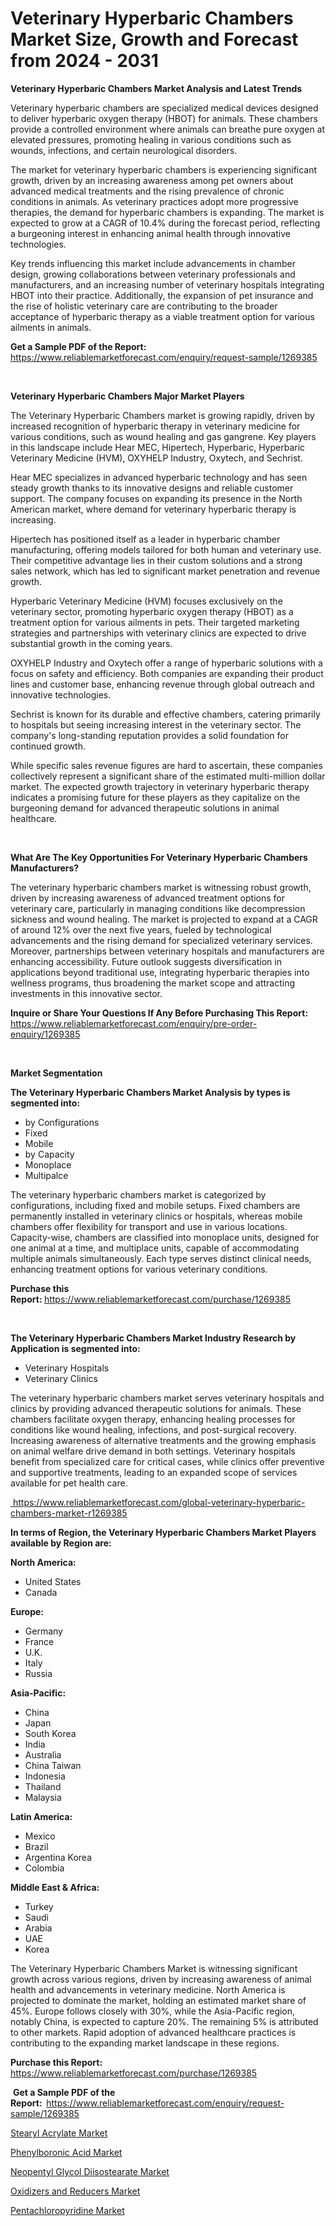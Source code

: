 <p><h1>Veterinary Hyperbaric Chambers Market Size, Growth and Forecast from 2024 - 2031</h1></p><p><strong>Veterinary Hyperbaric Chambers Market Analysis and Latest Trends</strong></p>
<p><p>Veterinary hyperbaric chambers are specialized medical devices designed to deliver hyperbaric oxygen therapy (HBOT) for animals. These chambers provide a controlled environment where animals can breathe pure oxygen at elevated pressures, promoting healing in various conditions such as wounds, infections, and certain neurological disorders. </p><p>The market for veterinary hyperbaric chambers is experiencing significant growth, driven by an increasing awareness among pet owners about advanced medical treatments and the rising prevalence of chronic conditions in animals. As veterinary practices adopt more progressive therapies, the demand for hyperbaric chambers is expanding. The market is expected to grow at a CAGR of 10.4% during the forecast period, reflecting a burgeoning interest in enhancing animal health through innovative technologies.</p><p>Key trends influencing this market include advancements in chamber design, growing collaborations between veterinary professionals and manufacturers, and an increasing number of veterinary hospitals integrating HBOT into their practice. Additionally, the expansion of pet insurance and the rise of holistic veterinary care are contributing to the broader acceptance of hyperbaric therapy as a viable treatment option for various ailments in animals.</p></p>
<p><strong>Get a Sample PDF of the Report:&nbsp;</strong> <a href="https://www.reliablemarketforecast.com/enquiry/request-sample/1269385?utm_campaign=1134&utm_medium=2&utm_source=Github&utm_content=ia&utm_term=11122024&utm_id=veterinary-hyperbaric-chambers">https://www.reliablemarketforecast.com/enquiry/request-sample/1269385</a></p>
<p>&nbsp;</p>
<p><strong>Veterinary Hyperbaric Chambers Major Market Players</strong></p>
<p><p>The Veterinary Hyperbaric Chambers market is growing rapidly, driven by increased recognition of hyperbaric therapy in veterinary medicine for various conditions, such as wound healing and gas gangrene. Key players in this landscape include Hear MEC, Hipertech, Hyperbaric, Hyperbaric Veterinary Medicine (HVM), OXYHELP Industry, Oxytech, and Sechrist.</p><p>Hear MEC specializes in advanced hyperbaric technology and has seen steady growth thanks to its innovative designs and reliable customer support. The company focuses on expanding its presence in the North American market, where demand for veterinary hyperbaric therapy is increasing.</p><p>Hipertech has positioned itself as a leader in hyperbaric chamber manufacturing, offering models tailored for both human and veterinary use. Their competitive advantage lies in their custom solutions and a strong sales network, which has led to significant market penetration and revenue growth.</p><p>Hyperbaric Veterinary Medicine (HVM) focuses exclusively on the veterinary sector, promoting hyperbaric oxygen therapy (HBOT) as a treatment option for various ailments in pets. Their targeted marketing strategies and partnerships with veterinary clinics are expected to drive substantial growth in the coming years.</p><p>OXYHELP Industry and Oxytech offer a range of hyperbaric solutions with a focus on safety and efficiency. Both companies are expanding their product lines and customer base, enhancing revenue through global outreach and innovative technologies.</p><p>Sechrist is known for its durable and effective chambers, catering primarily to hospitals but seeing increasing interest in the veterinary sector. The company's long-standing reputation provides a solid foundation for continued growth.</p><p>While specific sales revenue figures are hard to ascertain, these companies collectively represent a significant share of the estimated multi-million dollar market. The expected growth trajectory in veterinary hyperbaric therapy indicates a promising future for these players as they capitalize on the burgeoning demand for advanced therapeutic solutions in animal healthcare.</p></p>
<p>&nbsp;</p>
<p><strong>What Are The Key Opportunities For Veterinary Hyperbaric Chambers Manufacturers?</strong></p>
<p><p>The veterinary hyperbaric chambers market is witnessing robust growth, driven by increasing awareness of advanced treatment options for veterinary care, particularly in managing conditions like decompression sickness and wound healing. The market is projected to expand at a CAGR of around 12% over the next five years, fueled by technological advancements and the rising demand for specialized veterinary services. Moreover, partnerships between veterinary hospitals and manufacturers are enhancing accessibility. Future outlook suggests diversification in applications beyond traditional use, integrating hyperbaric therapies into wellness programs, thus broadening the market scope and attracting investments in this innovative sector.</p></p>
<p><strong>Inquire or Share Your Questions If Any Before Purchasing This Report:</strong> <a href="https://www.reliablemarketforecast.com/enquiry/pre-order-enquiry/1269385?utm_campaign=1134&utm_medium=2&utm_source=Github&utm_content=ia&utm_term=11122024&utm_id=veterinary-hyperbaric-chambers">https://www.reliablemarketforecast.com/enquiry/pre-order-enquiry/1269385</a></p>
<p>&nbsp;</p>
<p><strong>Market Segmentation</strong></p>
<p><strong>The Veterinary Hyperbaric Chambers Market Analysis by types is segmented into:</strong></p>
<p><ul><li>by Configurations</li><li>Fixed</li><li>Mobile</li><li>by Capacity</li><li>Monoplace</li><li>Multipalce</li></ul></p>
<p><p>The veterinary hyperbaric chambers market is categorized by configurations, including fixed and mobile setups. Fixed chambers are permanently installed in veterinary clinics or hospitals, whereas mobile chambers offer flexibility for transport and use in various locations. Capacity-wise, chambers are classified into monoplace units, designed for one animal at a time, and multiplace units, capable of accommodating multiple animals simultaneously. Each type serves distinct clinical needs, enhancing treatment options for various veterinary conditions.</p></p>
<p><strong>Purchase this Report:&nbsp;</strong><a href="https://www.reliablemarketforecast.com/purchase/1269385?utm_campaign=1134&utm_medium=2&utm_source=Github&utm_content=ia&utm_term=11122024&utm_id=veterinary-hyperbaric-chambers">https://www.reliablemarketforecast.com/purchase/1269385</a></p>
<p>&nbsp;</p>
<p><strong>The Veterinary Hyperbaric Chambers Market Industry Research by Application is segmented into:</strong></p>
<p><ul><li>Veterinary Hospitals</li><li>Veterinary Clinics</li></ul></p>
<p><p>The veterinary hyperbaric chambers market serves veterinary hospitals and clinics by providing advanced therapeutic solutions for animals. These chambers facilitate oxygen therapy, enhancing healing processes for conditions like wound healing, infections, and post-surgical recovery. Increasing awareness of alternative treatments and the growing emphasis on animal welfare drive demand in both settings. Veterinary hospitals benefit from specialized care for critical cases, while clinics offer preventive and supportive treatments, leading to an expanded scope of services available for pet health care.</p></p>
<p><a href="https://www.reliablemarketforecast.com/global-veterinary-hyperbaric-chambers-market-r1269385?utm_campaign=1134&utm_medium=2&utm_source=Github&utm_content=ia&utm_term=11122024&utm_id=veterinary-hyperbaric-chambers">&nbsp;https://www.reliablemarketforecast.com/global-veterinary-hyperbaric-chambers-market-r1269385</a></p>
<p><strong>In terms of Region, the Veterinary Hyperbaric Chambers Market Players available by Region are:</strong></p>
<p>
    <p> <strong> North America: </strong>
        <ul>
            <li>United States</li>
            <li>Canada</li>
        </ul>
        </p> 
    <p> <strong> Europe: </strong>
        <ul>
            <li>Germany</li>
            <li>France</li>
            <li>U.K.</li>
            <li>Italy</li>
            <li>Russia</li>
        </ul>
        </p> 
    <p> <strong> Asia-Pacific: </strong>
        <ul>
            <li>China</li>
            <li>Japan</li>
            <li>South Korea</li>
            <li>India</li>
            <li>Australia</li>
            <li>China Taiwan</li>
            <li>Indonesia</li>
            <li>Thailand</li>
            <li>Malaysia</li>
        </ul>
        </p> 
    <p> <strong> Latin America: </strong>
        <ul>
            <li>Mexico</li>
            <li>Brazil</li>
            <li>Argentina Korea</li>
            <li>Colombia</li>
        </ul>
        </p> 
    <p> <strong> Middle East & Africa: </strong>
        <ul>
            <li>Turkey</li>
            <li>Saudi</li>
            <li>Arabia</li>
            <li>UAE</li>
            <li>Korea</li>
        </ul>
    </p>
    </p>
<p><p>The Veterinary Hyperbaric Chambers Market is witnessing significant growth across various regions, driven by increasing awareness of animal health and advancements in veterinary medicine. North America is projected to dominate the market, holding an estimated market share of 45%. Europe follows closely with 30%, while the Asia-Pacific region, notably China, is expected to capture 20%. The remaining 5% is attributed to other markets. Rapid adoption of advanced healthcare practices is contributing to the expanding market landscape in these regions.</p></p>
<p><strong>Purchase this Report: </strong><a href="https://www.reliablemarketforecast.com/purchase/1269385?utm_campaign=1134&utm_medium=2&utm_source=Github&utm_content=ia&utm_term=11122024&utm_id=veterinary-hyperbaric-chambers">https://www.reliablemarketforecast.com/purchase/1269385</a></p>
<p>&nbsp;<strong>Get a Sample PDF of the Report:&nbsp;&nbsp;</strong><a href="https://www.reliablemarketforecast.com/enquiry/request-sample/1269385?utm_campaign=1134&utm_medium=2&utm_source=Github&utm_content=ia&utm_term=11122024&utm_id=veterinary-hyperbaric-chambers">https://www.reliablemarketforecast.com/enquiry/request-sample/1269385</a></p>
<p><strong></strong></p>
<p><p><a href="https://www.linkedin.com/pulse/navigating-global-stearyl-acrylate-market-landscape-8acwe?utm_campaign=1134&utm_medium=2&utm_source=Github&utm_content=ia&utm_term=11122024&utm_id=veterinary-hyperbaric-chambers">Stearyl Acrylate Market</a></p><p><a href="https://www.linkedin.com/pulse/c-hannibex-sqmmf?utm_campaign=1134&utm_medium=2&utm_source=Github&utm_content=ia&utm_term=11122024&utm_id=veterinary-hyperbaric-chambers">Phenylboronic Acid Market</a></p><p><a href="https://www.linkedin.com/pulse/from-2024-2031-industryrevenue-generation-current-cagr54as-yiipe?utm_campaign=1134&utm_medium=2&utm_source=Github&utm_content=ia&utm_term=11122024&utm_id=veterinary-hyperbaric-chambers">Neopentyl Glycol Diisostearate Market</a></p><p><a href="https://www.linkedin.com/pulse/oxidizers-reducers-market-trends-insights-type-application-hmkpe?utm_campaign=1134&utm_medium=2&utm_source=Github&utm_content=ia&utm_term=11122024&utm_id=veterinary-hyperbaric-chambers">Oxidizers and Reducers Market</a></p><p><a href="https://www.linkedin.com/pulse/market-growth-potential-forecast-pentachloropyridine-size-k2yse?utm_campaign=1134&utm_medium=2&utm_source=Github&utm_content=ia&utm_term=11122024&utm_id=veterinary-hyperbaric-chambers">Pentachloropyridine Market</a></p></p>